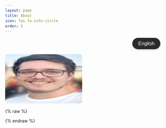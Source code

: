```yaml
---
layout: page
title: About
icon: fas fa-info-circle
order: 5
---
```


<div class="lang-container">
  <button id="toggle-lang" class="lang-button">English</button>
</div>

<img src="/assets/img/profile2.jpg" alt="Desktop View" style="border-radius: 8px 8px 8px 8px;" width="250" height="160" loading="lazy">

<div id="about-content"></div>

{% raw %}
<style>
  .lang-container {
    display: flex;
    justify-content: flex-end;
    margin-bottom: 1rem;
  }

  .lang-button {
    background-color: #2b2b2b;
    color: #ffffff;
    border: none;
    padding: 0.6rem 1.2rem;
    border-radius: 25px;
    font-size: 1rem;
    cursor: pointer;
    transition: all 0.3s ease;
    box-shadow: 0 2px 6px rgba(0, 0, 0, 0.2);
  }

  .lang-button:hover {
    background-color: #0078d7; /* color al pasar el cursor */
    transform: scale(1.05);
  }

  .lang-button:active {
    transform: scale(0.95);
    background-color: #005a9e; /* color al hacer clic */
  }
</style>

<script>
  document.addEventListener("DOMContentLoaded", async () => {
    const button = document.getElementById("toggle-lang");
    const content = document.getElementById("about-content");
    let currentLang = localStorage.getItem("lang") || "es";

    async function loadContent(lang) {
      const file = lang === "es" ? "about_es.html" : "about_en.html";
      const response = await fetch(`/assets/lang/${file}`);
      const text = await response.text();
      content.innerHTML = text;
      button.textContent = lang === "es" ? "English" : "Español";
    }

    /* cargar idioma al inicio */
    await loadContent(currentLang);

    button.addEventListener("click", async () => {
      currentLang = currentLang === "es" ? "en" : "es";
      localStorage.setItem("lang", currentLang);
      await loadContent(currentLang);

      /* animación al hacer clic */
      button.style.transform = "scale(0.9)";
      setTimeout(() => (button.style.transform = "scale(1)"), 150);
    });
  });
</script>
{% endraw %}
